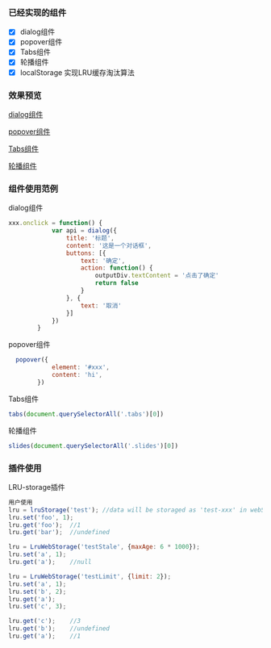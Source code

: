 ### 已经实现的组件
- [x] dialog组件
- [x] popover组件
- [x] Tabs组件
- [x] 轮播组件
- [x] localStorage 实现LRU缓存淘汰算法

### 效果预览
[dialog组件](https://jeromeyangtao.github.io/component/dialog%E7%BB%84%E4%BB%B6/)

[popover组件](https://jeromeyangtao.github.io/component/popover%E7%BB%84%E4%BB%B6/)

[Tabs组件](https://jeromeyangtao.github.io/component/Tabs%E7%BB%84%E4%BB%B6/)

[轮播组件](https://jeromeyangtao.github.io/component/%E8%BD%AE%E6%92%AD%E7%BB%84%E4%BB%B6/)

### 组件使用范例
dialog组件
```js
xxx.onclick = function() {
            var api = dialog({
                title: '标题',
                content: '这是一个对话框',
                buttons: [{
                    text: '确定',
                    action: function() {
                        outputDiv.textContent = '点击了确定'
                        return false
                    }
                }, {
                    text: '取消'
                }]
            })
        }
```

popover组件
```js
  popover({
            element: '#xxx',
            content: 'hi',
        })
```

Tabs组件
```js
tabs(document.querySelectorAll('.tabs')[0])
```

轮播组件
```js
slides(document.querySelectorAll('.slides')[0])
```

### 插件使用
LRU-storage插件
```js
用户使用
lru = lruStorage('test'); //data will be storaged as 'test-xxx' in webStorage
lru.set('foo', 1);
lru.get('foo');  //1
lru.get('bar');  //undefined

lru = LruWebStorage('testStale', {maxAge: 6 * 1000});
lru.set('a', 1);
lru.get('a');    //null

lru = LruWebStorage('testLimit', {limit: 2});
lru.set('a', 1);
lru.set('b', 2);
lru.get('a');
lru.set('c', 3);

lru.get('c');    //3
lru.get('b');    //undefined
lru.get('a');    //1
```
